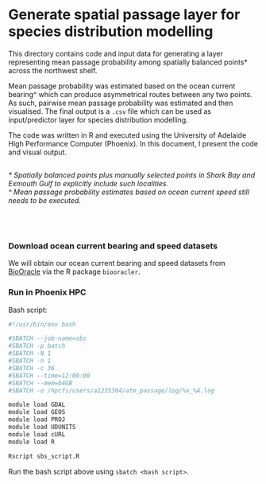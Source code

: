 # Generate spatial passage layer for species distribution modelling

This directory contains code and input data for generating a layer representing mean passage probability among spatially balanced points* across the northwest shelf. 

Mean passage probability was estimated based on the ocean current bearing^ which can produce asymmetrical routes between any two points. As such, pairwise mean passage probability was estimated and then visualised. The final output is a `.csv` file which can be used as input/predictor layer for species distribution modelling.

The code was written in R and executed using the University of Adelaide High Performance Computer (Phoenix). In this document, I present the code and visual output.

##
###### * Spatially balanced points plus manually selected points in Shark Bay and Exmouth Gulf to explicitly include such localities.<br>^ Mean passage probability estimates based on ocean current speed still needs to be executed.

<br>

### Download ocean current bearing and speed datasets
We will obtain our ocean current bearing and speed datasets from [BioOracle](https://www.bio-oracle.org/) via the R package `biooracler`.




### Run in Phoenix HPC
Bash script:
```bash
#!/usr/bin/env bash

#SBATCH --job-name=sbs
#SBATCH -p batch
#SBATCH -N 1
#SBATCH -n 1
#SBATCH -c 36
#SBATCH --time=12:00:00
#SBATCH --mem=64GB
#SBATCH -o /hpcfs/users/a1235304/atm_passage/log/%x_%A.log

module load GDAL
module load GEOS
module load PROJ
module load UDUNITS
module load cURL
module load R

Rscript sbs_script.R
```
Run the bash script above using `sbatch <bash script>`.